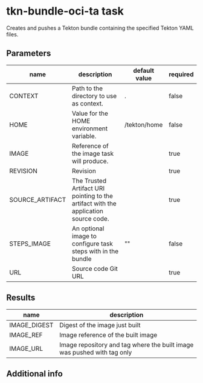 # tkn-bundle-oci-ta task

Creates and pushes a Tekton bundle containing the specified Tekton YAML files.

## Parameters
|name|description|default value|required|
|---|---|---|---|
|CONTEXT|Path to the directory to use as context.|.|false|
|HOME|Value for the HOME environment variable.|/tekton/home|false|
|IMAGE|Reference of the image task will produce.||true|
|REVISION|Revision||true|
|SOURCE_ARTIFACT|The Trusted Artifact URI pointing to the artifact with the application source code.||true|
|STEPS_IMAGE|An optional image to configure task steps with in the bundle|""|false|
|URL|Source code Git URL||true|

## Results
|name|description|
|---|---|
|IMAGE_DIGEST|Digest of the image just built|
|IMAGE_REF|Image reference of the built image|
|IMAGE_URL|Image repository and tag where the built image was pushed with tag only|


## Additional info
